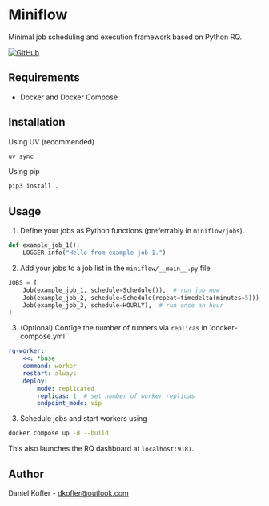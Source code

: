 # Miniflow

Minimal job scheduling and execution framework based on Python RQ.

[![GitHub](https://img.shields.io/badge/GitHub-100000?style=for-the-badge&logo=github&logoColor=white)](https://github.com/dakofler/miniflow)


## Requirements
- Docker and Docker Compose

## Installation

Using UV (recommended)
```bash
uv sync
```

Using pip
```bash
pip3 install .
```

## Usage

1. Define your jobs as Python functions (preferrably in `miniflow/jobs`).
```Python
def example_job_1():
    LOGGER.info("Hello from example job 1.")
```

2. Add your jobs to a job list in the `miniflow/__main__.py` file
```Python
JOBS = [
    Job(example_job_1, schedule=Schedule()),  # run job now
    Job(example_job_2, schedule=Schedule(repeat=timedelta(minutes=5))),  # run every 5 minutes
    Job(example_job_3, schedule=HOURLY),  # run once an hour
]
```

3. (Optional) Confige the number of runners via `replicas` in `docker-compose.yml``
```YAML
rq-worker:
    <<: *base
    command: worker
    restart: always
    deploy:
        mode: replicated
        replicas: 1  # set number of worker replicas
        endpoint_mode: vip
```


3. Schedule jobs and start workers using
```bash
docker compose up -d --build
```

This also launches the RQ dashboard at `localhost:9181`.

## Author
Daniel Kofler - [dkofler@outlook.com](mailto:dkofler@outlook.com)